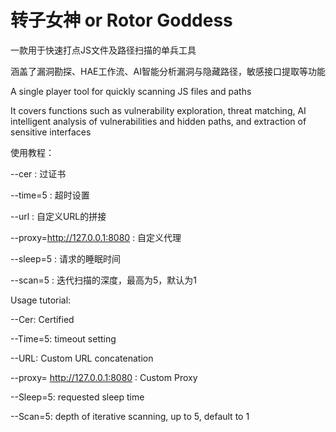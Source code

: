 # 转子女神 or Rotor Goddess
一款用于快速打点JS文件及路径扫描的单兵工具

涵盖了漏洞勘探、HAE工作流、AI智能分析漏洞与隐藏路径，敏感接口提取等功能

A single player tool for quickly scanning JS files and paths 

It covers functions such as vulnerability exploration, threat matching, AI intelligent analysis of vulnerabilities and hidden paths, and extraction of sensitive interfaces

使用教程：

--cer : 过证书

--time=5 : 超时设置

--url : 自定义URL的拼接

--proxy=http://127.0.0.1:8080 : 自定义代理

--sleep=5 : 请求的睡眠时间

--scan=5 : 迭代扫描的深度，最高为5，默认为1



Usage tutorial:

--Cer: Certified

--Time=5: timeout setting

--URL: Custom URL concatenation

--proxy= http://127.0.0.1:8080 : Custom Proxy

--Sleep=5: requested sleep time

--Scan=5: depth of iterative scanning, up to 5, default to 1
